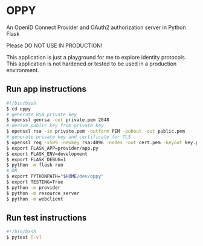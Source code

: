# OPPY

An OpenID Connect Provider and OAuth2 authorization server in Python Flask

Please DO NOT USE IN PRODUCTION!

This application is just a playground for me to explore identity protocols. This application is not hardened or tested to be used in a production environment.

## Run app instructions

```bash
#!/bin/bash
$ cd oppy
# generate RSA private key
$ openssl genrsa -out private.pem 2048
# derive public key from private key
$ openssl rsa -in private.pem -outform PEM -pubout -out public.pem
# generate private key and certificate for TLS
$ openssl req -x509 -newkey rsa:4096 -nodes -out cert.pem -keyout key.pem -days 365
$ export FLASK_APP=provider/app.py
$ export FLASK_ENV=development
$ export FLASK_DEBUG=1
$ python -m flask run
# OR
$ export PYTHONPATH="$HOME/dev/oppy"
$ export TESTING=True
$ python -m provider
$ python -m resource_server
$ python -m webclient
```

## Run test instructions

```bash
#!/bin/bash
$ pytest [-v]
```
